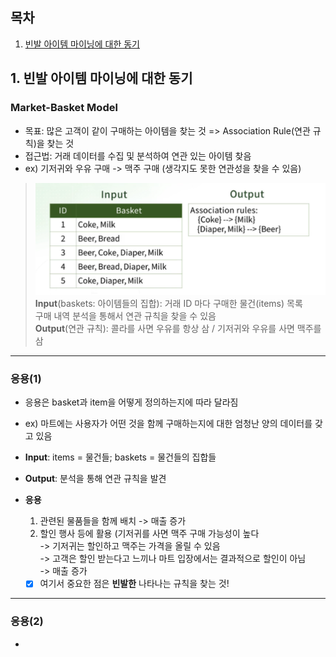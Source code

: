 ## 목차
1. [빈발 아이템 마이닝에 대한 동기](#1-빈발-아이템-마이닝에-대한-동기)

## 1. 빈발 아이템 마이닝에 대한 동기
### Market-Basket Model
- 목표: 많은 고객이 같이 구매하는 아이템을 찾는 것 => Association Rule(연관 규칙)을 찾는 것
- 접근법: 거래 데이터를 수집 및 분석하여 연관 있는 아이템 찾음
- ex) 기저귀와 우유 구매 -> 맥주 구매 (생각지도 못한 연관성을 찾을 수 있음)
> ![예시](./src/market_basket_model1.png)
> **Input**(baskets: 아이템들의 집합): 거래 ID 마다 구매한 물건(items) 목록    
> 구매 내역 분석을 통해서 연관 규칙을 찾을 수 있음     
> **Output**(연관 규칙): 콜라를 사면 우유를 항상 삼 / 기저귀와 우유를 사면 맥주를 삼    

---
### 응용(1)
- 응용은 basket과 item을 어떻게 정의하는지에 따라 달라짐
- ex) 마트에는 사용자가 어떤 것을 함께 구매하는지에 대한 엄청난 양의 데이터를 갖고 있음
 - **Input**: items = 물건들; baskets = 물건들의 집합들
 - **Output**: 분석을 통해 연관 규칙을 발견
 - **응용**
     1. 관련된 물품들을 함께 배치 -> 매출 증가
     2. 할인 행사 등에 활용 (기저귀를 사면 맥주 구매 가능성이 높다   
         -> 기저귀는 할인하고 맥주는 가격을 올릴 수 있음   
         -> 고객은 할인 받는다고 느끼나 마트 입장에서는 결과적으로 할인이 아님   
         -> 매출 증가   
    
     - [X] 여기서 중요한 점은 **빈발한** 나타나는 규칙을 찾는 것!

---
### 응용(2)
 - 
